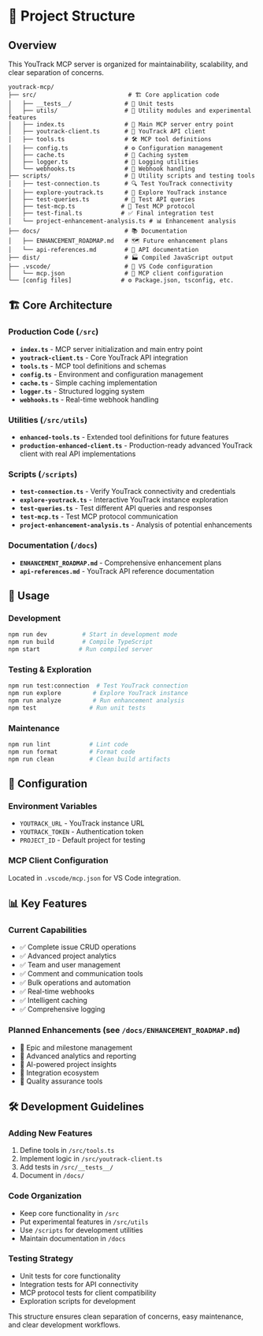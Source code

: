 # 📁 Project Structure

## Overview
This YouTrack MCP server is organized for maintainability, scalability, and clear separation of concerns.

```
youtrack-mcp/
├── src/                          # 🏗️ Core application code
│   ├── __tests__/               # 🧪 Unit tests
│   ├── utils/                   # 🔧 Utility modules and experimental features
│   ├── index.ts                 # 🚀 Main MCP server entry point
│   ├── youtrack-client.ts       # 🔌 YouTrack API client
│   ├── tools.ts                 # 🛠️ MCP tool definitions
│   ├── config.ts                # ⚙️ Configuration management
│   ├── cache.ts                 # 💾 Caching system
│   ├── logger.ts                # 📝 Logging utilities
│   └── webhooks.ts              # 🔗 Webhook handling
├── scripts/                     # 📜 Utility scripts and testing tools
│   ├── test-connection.ts       # 🔍 Test YouTrack connectivity
│   ├── explore-youtrack.ts      # 🧭 Explore YouTrack instance
│   ├── test-queries.ts          # 🔎 Test API queries
│   ├── test-mcp.ts             # 🧪 Test MCP protocol
│   ├── test-final.ts           # ✅ Final integration test
│   └── project-enhancement-analysis.ts # 📊 Enhancement analysis
├── docs/                        # 📚 Documentation
│   ├── ENHANCEMENT_ROADMAP.md   # 🗺️ Future enhancement plans
│   └── api-references.md        # 📖 API documentation
├── dist/                        # 🏭 Compiled JavaScript output
├── .vscode/                     # 🔧 VS Code configuration
│   └── mcp.json                 # 🔌 MCP client configuration
└── [config files]              # ⚙️ Package.json, tsconfig, etc.
```

## 🏗️ Core Architecture

### **Production Code (`/src`)**
- **`index.ts`** - MCP server initialization and main entry point
- **`youtrack-client.ts`** - Core YouTrack API integration
- **`tools.ts`** - MCP tool definitions and schemas
- **`config.ts`** - Environment and configuration management
- **`cache.ts`** - Simple caching implementation
- **`logger.ts`** - Structured logging system
- **`webhooks.ts`** - Real-time webhook handling

### **Utilities (`/src/utils`)**
- **`enhanced-tools.ts`** - Extended tool definitions for future features
- **`production-enhanced-client.ts`** - Production-ready advanced YouTrack client with real API implementations

### **Scripts (`/scripts`)**
- **`test-connection.ts`** - Verify YouTrack connectivity and credentials
- **`explore-youtrack.ts`** - Interactive YouTrack instance exploration
- **`test-queries.ts`** - Test different API queries and responses
- **`test-mcp.ts`** - Test MCP protocol communication
- **`project-enhancement-analysis.ts`** - Analysis of potential enhancements

### **Documentation (`/docs`)**
- **`ENHANCEMENT_ROADMAP.md`** - Comprehensive enhancement plans
- **`api-references.md`** - YouTrack API reference documentation

## 🚀 Usage

### **Development**
```bash
npm run dev          # Start in development mode
npm run build        # Compile TypeScript
npm start           # Run compiled server
```

### **Testing & Exploration**
```bash
npm run test:connection  # Test YouTrack connection
npm run explore         # Explore YouTrack instance
npm run analyze         # Run enhancement analysis
npm test               # Run unit tests
```

### **Maintenance**
```bash
npm run lint           # Lint code
npm run format         # Format code
npm run clean          # Clean build artifacts
```

## 🔧 Configuration

### **Environment Variables**
- `YOUTRACK_URL` - YouTrack instance URL
- `YOUTRACK_TOKEN` - Authentication token
- `PROJECT_ID` - Default project for testing

### **MCP Client Configuration**
Located in `.vscode/mcp.json` for VS Code integration.

## 📊 Key Features

### **Current Capabilities**
- ✅ Complete issue CRUD operations
- ✅ Advanced project analytics
- ✅ Team and user management
- ✅ Comment and communication tools
- ✅ Bulk operations and automation
- ✅ Real-time webhooks
- ✅ Intelligent caching
- ✅ Comprehensive logging

### **Planned Enhancements** (see `/docs/ENHANCEMENT_ROADMAP.md`)
- 🚧 Epic and milestone management
- 🚧 Advanced analytics and reporting
- 🚧 AI-powered project insights
- 🚧 Integration ecosystem
- 🚧 Quality assurance tools

## 🛠️ Development Guidelines

### **Adding New Features**
1. Define tools in `/src/tools.ts`
2. Implement logic in `/src/youtrack-client.ts`
3. Add tests in `/src/__tests__/`
4. Document in `/docs/`

### **Code Organization**
- Keep core functionality in `/src`
- Put experimental features in `/src/utils`
- Use `/scripts` for development utilities
- Maintain documentation in `/docs`

### **Testing Strategy**
- Unit tests for core functionality
- Integration tests for API connectivity
- MCP protocol tests for client compatibility
- Exploration scripts for development

This structure ensures clean separation of concerns, easy maintenance, and clear development workflows.
